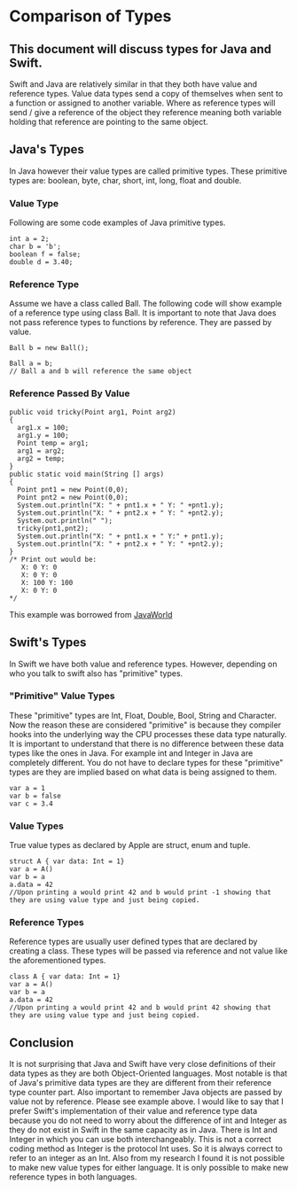 # Comparison of Types
## This document will discuss types for Java and Swift.
Swift and Java are relatively similar in that they both have value and reference types. Value data types send a copy of themselves when sent to a function or assigned to another variable. Where as reference types will send / give a reference of the object they reference meaning both variable holding that reference are pointing to the same object.

## Java's Types
In Java however their value types are called primitive types. These primitive types are: boolean, byte, char, short, int, long, float and double.
### Value Type
Following are some code examples of Java primitive types.
```
int a = 2;
char b = 'b';
boolean f = false;
double d = 3.40;
```
### Reference Type
Assume we have a class called Ball. The following code will show example of a reference type using class Ball. It is important to note that Java does not pass reference types to functions by reference. They are passed by value.
```
Ball b = new Ball();

Ball a = b;
// Ball a and b will reference the same object
```
### Reference Passed By Value
```
public void tricky(Point arg1, Point arg2)
{
  arg1.x = 100;
  arg1.y = 100;
  Point temp = arg1;
  arg1 = arg2;
  arg2 = temp;
}
public static void main(String [] args)
{
  Point pnt1 = new Point(0,0);
  Point pnt2 = new Point(0,0);
  System.out.println("X: " + pnt1.x + " Y: " +pnt1.y); 
  System.out.println("X: " + pnt2.x + " Y: " +pnt2.y);
  System.out.println(" ");
  tricky(pnt1,pnt2);
  System.out.println("X: " + pnt1.x + " Y:" + pnt1.y); 
  System.out.println("X: " + pnt2.x + " Y: " +pnt2.y);  
}
/* Print out would be:
   X: 0 Y: 0
   X: 0 Y: 0
   X: 100 Y: 100
   X: 0 Y: 0
*/
```
This example was borrowed from [JavaWorld](http://www.javaworld.com/article/2077424/learn-java/does-java-pass-by-reference-or-pass-by-value.html)
## Swift's Types
In Swift we have both value and reference types. However, depending on who you talk to swift also has "primitive" types.
### "Primitive" Value Types
These "primitive" types are Int, Float, Double, Bool, String and Character. Now the reason these are considered "primitive" is because they compiler hooks into the underlying way the CPU processes these data type naturally. It is important to understand that there is no difference between these data types like the ones in Java. For example int and Integer in Java are completely different. You do not have to declare types for these "primitive" types are they are implied based on what data is being assigned to them.
 
```
var a = 1
var b = false
var c = 3.4
```
### Value Types
True value types as declared by Apple are struct, enum and tuple. 
```
struct A { var data: Int = 1}
var a = A()
var b = a
a.data = 42
//Upon printing a would print 42 and b would print -1 showing that they are using value type and just being copied.
```
### Reference Types
Reference types are usually user defined types that are declared by creating a class. These types will be passed via reference and not value like the aforementioned types.
```
class A { var data: Int = 1}
var a = A()
var b = a
a.data = 42
//Upon printing a would print 42 and b would print 42 showing that they are using value type and just being copied.
```
## Conclusion
It is not surprising that Java and Swift have very close definitions of their data types as they are both Object-Oriented languages. Most notable is that of Java's primitive data types are they are different from their reference type counter part. Also important to remember Java objects are passed by value not by reference. Please see example above. I would like to say that I prefer Swift's implementation of their value and reference type data because you do not need to worry about the difference of int and Integer as they do not exist in Swift in the same capacity as in Java. There is Int and Integer in which you can use both interchangeably. This is not a correct coding method as Integer is the protocol Int uses. So it is always correct to refer to an integer as an Int. Also from my research I found it is not possible to make new value types for either language. It is only possible to make new reference types in both languages. 


